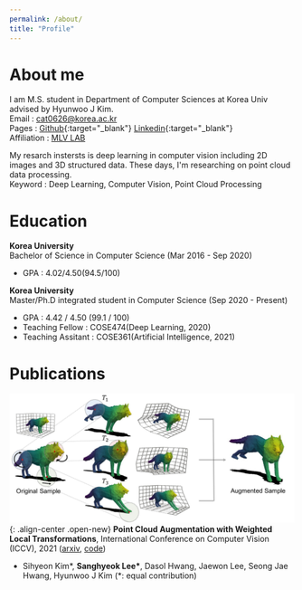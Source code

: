 ```yaml
---
permalink: /about/
title: "Profile"
---
```


# About me
I am M.S. student in Department of Computer Sciences at Korea Univ advised by Hyunwoo J Kim.  
Email : cat0626@korea.ac.kr  
Pages : [Github](https://github.com/Lsanghyeok){:target="_blank"}  [Linkedin](https://www.linkedin.com/in/sanghyeok-%E2%80%8Dlee-7030a3217){:target="_blank"}  
Affiliation : [MLV LAB](https://mlv.korea.ac.kr/)

My resarch instersts is deep learning in computer vision including 2D images and 3D structured data. These days, I'm researching on point cloud data processing.  
Keyword : Deep Learning, Computer Vision, Point Cloud Processing

# Education
__Korea University__  
Bachelor of Science in Computer Science (Mar 2016 - Sep 2020)
+ GPA : 4.02/4.50(94.5/100)

__Korea University__  
Master/Ph.D integrated student in Computer Science (Sep 2020 - Present)
+ GPA : 4.42 / 4.50 (99.1 / 100)
+ Teaching Fellow : COSE474(Deep Learning, 2020)
+ Teaching Assitant : COSE361(Artificial Intelligence, 2021)

# Publications
![PointWOLF](/assets/images/PointWOLF.jpg){: .align-center .open-new}
**Point Cloud Augmentation with Weighted Local Transformations**, International Conference on Computer Vision (ICCV), 2021 ([arxiv](), [code](https://github.com/mlvlab/PointWOLF))
+ Sihyeon Kim\*, **Sanghyeok Lee\***, Dasol Hwang, Jaewon Lee, Seong Jae Hwang, Hyunwoo J Kim (*: equal contribution)
